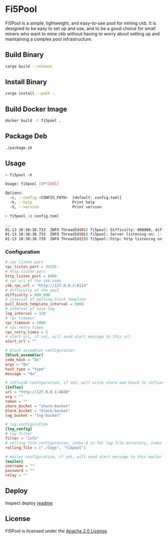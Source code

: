 # Fi5Pool

Fi5Pool is a simple, lightweight, and easy-to-use pool for mining ckb. It is designed to be easy to set up and use, and to be a good choice for small miners who want to mine ckb without having to worry about setting up and maintaining a complex pool infrastructure.

## Build Binary

```bash
cargo build --release
```

## Install Binary

```bash
cargo install --path .
```

## Build Docker Image

```bash
docker build -t fi5pool .
```

## Package Deb

```bash
./package.sh
```

## Usage

```bash
> fi5pool -h

Usage: fi5pool [OPTIONS]

Options:
  -c, --config <CONFIG_PATH>  [default: config.toml]
  -h, --help                  Print help
  -V, --version               Print version
```

```bash
> fi5pool -c config.toml

...
01-13 10:38:38.733  INFO ThreadId(01) fi5pool: Difficulty: 800000, difficulty_for_log: 0.8, target: 144740111546645244279463731260859884816587480832050705049321980009891412
01-13 10:38:38.733  INFO ThreadId(01) fi5pool: Server listening on: [::]:34255
01-13 10:38:38.739  INFO ThreadId(23) fi5pool::http: http listening on [::]:8888
```

### Configuration

```toml
# rpc listen port
rpc_listen_port = 34255
# http listen port
http_listen_port = 8888
# rpc url of the ckb node
ckb_rpc_url = "http://127.0.0.1:8114"
# difficulty of the pool
difficulty = 800_000
# interval of pulling block template
pull_block_template_interval = 5000
# interval of save log
log_interval = 120
# rpc timeout
rpc_timeout = 2000
# rpc retry times
rpc_retry_times = 5
# alert url, if set, will send alert message to this url
alert_url = ""

# block assembler configuration
[block_assembler]
code_hash = "0x"
args = "0x"
hash_type = "type"
message = "0x"

# influxdb configuration, if set, will write share and block to influxdb
[influx]
url = "http://127.0.0.1:4620"
org = ""
token = ""
share_bucket = "share-bucket"
block_bucket = "block-bucket"
log_bucket = "log-bucket"

# log configuration
[log_config]
# log filter
filter = "info"
# rolling file configuration, index 0 is for log file directory, index 1 is for log file name prefix
rolling_file = ["./logs", "fi5pool"]

# mailer configuration, if set, will send alert message to this mailer
[mailer]
username = ""
password = ""
relay = ""
```

## Deploy
Inspect deploy [readme](./deploy/README.md)

## License

Fi5Pool is licensed under the [Apache 2.0 License](LICENSE).
